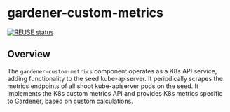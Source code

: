 # gardener-custom-metrics

[![REUSE status](https://api.reuse.software/badge/github.com/gardener/gardener-custom-metrics)](https://api.reuse.software/info/github.com/gardener/gardener-custom-metrics)

## Overview

The `gardener-custom-metrics` component operates as a K8s API service, adding functionality to the seed kube-apiserver. It periodically scrapes the metrics endpoints of all shoot kube-apiserver pods on the seed. It implements the K8s custom metrics API and provides K8s metrics specific to Gardener, based on custom calculations.

